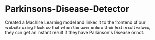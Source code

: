 # Parkinsons-Disease-Detector
Created a Machine Learning model and linked it to the frontend of our website using Flask so that when the user enters their test result values, they can get an instant result if they have Parkinson's Disease or not.

